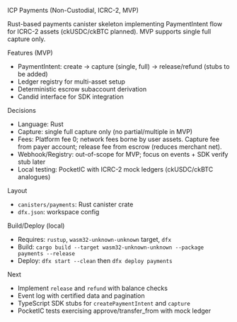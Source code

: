 ICP Payments (Non-Custodial, ICRC-2, MVP)

Rust-based payments canister skeleton implementing PaymentIntent flow for ICRC-2 assets (ckUSDC/ckBTC planned). MVP supports single full capture only.

Features (MVP)
- PaymentIntent: create → capture (single, full) → release/refund (stubs to be added)
- Ledger registry for multi-asset setup
- Deterministic escrow subaccount derivation
- Candid interface for SDK integration

Decisions
- Language: Rust
- Capture: single full capture only (no partial/multiple in MVP)
- Fees: Platform fee 0; network fees borne by user assets. Capture fee from payer account; release fee from escrow (reduces merchant net).
- Webhook/Registry: out-of-scope for MVP; focus on events + SDK verify stub later
- Local testing: PocketIC with ICRC-2 mock ledgers (ckUSDC/ckBTC analogues)

Layout
- `canisters/payments`: Rust canister crate
- `dfx.json`: workspace config

Build/Deploy (local)
- Requires: `rustup`, `wasm32-unknown-unknown` target, `dfx`
- Build: `cargo build --target wasm32-unknown-unknown --package payments --release`
- Deploy: `dfx start --clean` then `dfx deploy payments`

Next
- Implement `release` and `refund` with balance checks
- Event log with certified data and pagination
- TypeScript SDK stubs for `createPaymentIntent` and `capture`
- PocketIC tests exercising approve/transfer_from with mock ledger


